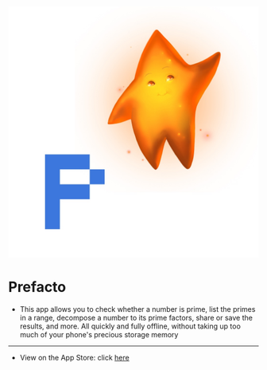 ![logo](https://github.com/DaniSpringer/prefacto/blob/master/Prefacto/Assets/Assets.xcassets/AppIcon.appiconset/star-icon-prime.jpg?raw=true&sanitize=true)
# Prefacto
- This app allows you to check whether a number is prime, list the primes in a range, decompose a number to its prime factors, share or save the results, and more. All quickly and fully offline, without taking up too much of your phone's precious storage memory
***
- View on the App Store: click [here](https://apps.apple.com/us/developer/daniel-springer/id1402417666)